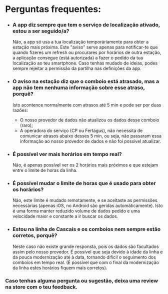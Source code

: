 # Perguntas frequentes:

- ### A app diz sempre que tem o serviço de localização ativado, estou a ser seguido/a?
  Não, a app só usa a tua localização temporáriamente para obter a estação mais próxima.
  Este "aviso" serve apenas para notificar-te que quando fizeres um refresh ou procurares por horários de
  outra estação, a aplicação consegue (está autorizada) a fazer o pedido da tua localização ao teu smartphone.
  Caso tenhas mudado de ideias, podes sempre rejeitar a permissão da partilha nas definições da app.

- ### O aviso na estação diz que o comboio está atrasado, mas a app não tem nenhuma informação sobre esse atraso, porquê?
  Isto acontence normalmente com atrasos até 5 min e pode ser por duas razões:
    - O nosso provedor de dados não atualizou os dados desse comboio (raro);
    - A operadora do serviço (CP ou Fertagus), não necessita de comunicar atrasos abaixo
      desses 5 min, ou seja, não passaram essa informação ao nosso provedor de dados e não foi possível atualizar.

- ### É possível ver mais horários em tempo real?
  Não, é apenas possível ver os 2 horários mais próximos e que estejam
  entre o limite de horas da linha.

- ### É possível mudar o limite de horas que é usado para obter os horários?
  Não, este limite é mudado remotamente, e se aceitaste as permissões
  necessárias (apenas iOS, no Android são geridas automáticamente). Isto é uma
  forma manter reduzido volume de dados pedido e uma velocidade maior e constante
  a ir buscar os dados.

- ### Estou na linha de Cascais e os comboios nem sempre estão corretos, porquê?
  Neste caso não existe grande responsta, pois os dados são facultados assim pelo nosso provedor.
  É possível que seja devido à idade da linha e da pouca modernização até à data, tornando dificil
  o seguimento dos comboios em tempo real. (É possível que com o final da modernização da linha
  estes horários fiquem mais corretos).

### Caso tenhas alguma pergunta ou sugestão, deixa uma review na store com o teu feedback.

